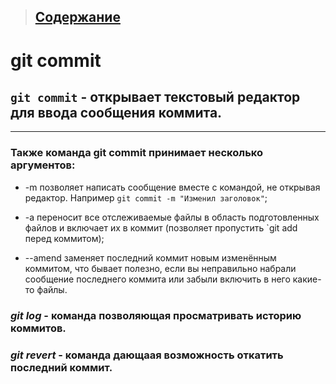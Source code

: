 > ## [Содержание](./readme.md)

**git commit**
=======

## `git commit` - открывает текстовый редактор для ввода сообщения коммита.  
----

### **Также команда git commit принимает несколько аргументов:**
+ -m позволяет написать сообщение вместе с командой, не открывая редактор. Например `git commit -m "Изменил заголовок"`;  

+ -a переносит все отслеживаемые файлы в область подготовленных файлов и включает их в коммит (позволяет пропустить `git add перед коммитом);

+ --amend заменяет последний коммит новым изменённым коммитом, что бывает полезно, если вы неправильно набрали сообщение последнего коммита или забыли включить в него какие-то файлы.

### ***git log*** - команда позволяющая просматривать историю коммитов.
### ***git revert*** - команда дающаая возможность откатить последний коммит.